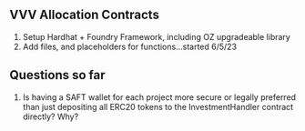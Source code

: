 ## VVV Allocation Contracts

1. Setup Hardhat + Foundry Framework, including OZ upgradeable library
2. Add files, and placeholders for functions...started 6/5/23

## Questions so far

1. Is having a SAFT wallet for each project more secure or legally preferred than just depositing all ERC20 tokens to the InvestmentHandler contract directly? Why?

